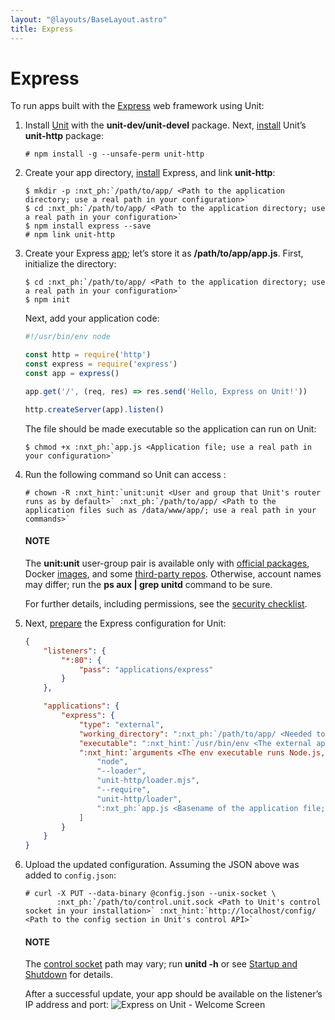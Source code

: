 ```yaml
---
layout: "@layouts/BaseLayout.astro"
title: Express
---
```

# Express

To run apps built with the [Express](https://expressjs.com) web framework
using Unit:

1. Install [Unit](../installation.md#installation-precomp-pkgs) with the
   **unit-dev/unit-devel** package.  Next, [install](../installation.md#installation-nodejs-package) Unit’s **unit-http** package:
   ```console
   # npm install -g --unsafe-perm unit-http
   ```
2. Create your app directory, [install](https://expressjs.com/en/starter/installing.html) Express, and link
   **unit-http**:
   ```console
   $ mkdir -p :nxt_ph:`/path/to/app/ <Path to the application directory; use a real path in your configuration>`
   $ cd :nxt_ph:`/path/to/app/ <Path to the application directory; use a real path in your configuration>`
   $ npm install express --save
   # npm link unit-http
   ```
3. Create your Express [app](https://expressjs.com/en/starter/hello-world.html); let’s store it as
   **/path/to/app/app.js**.  First, initialize the directory:
   ```console
   $ cd :nxt_ph:`/path/to/app/ <Path to the application directory; use a real path in your configuration>`
   $ npm init
   ```

   Next, add your application code:
   ```javascript
   #!/usr/bin/env node

   const http = require('http')
   const express = require('express')
   const app = express()

   app.get('/', (req, res) => res.send('Hello, Express on Unit!'))

   http.createServer(app).listen()
   ```

   The file should be made executable so the application can run on Unit:
   ```console
   $ chmod +x :nxt_ph:`app.js <Application file; use a real path in your configuration>`
   ```
4. Run the following command so Unit can access :
   ```console
   # chown -R :nxt_hint:`unit:unit <User and group that Unit's router runs as by default>` :nxt_ph:`/path/to/app/ <Path to the application files such as /data/www/app/; use a real path in your commands>`
   ```

   #### NOTE
   The **unit:unit** user-group pair is available only with [official
   packages](../installation.md#installation-precomp-pkgs), Docker [images](../installation.md#installation-docker), and some [third-party repos](../installation.md#installation-community-repos).  Otherwise, account names may differ; run
   the **ps aux | grep unitd** command to be sure.

   For further details, including permissions, see the [security checklist](security.md#security-apps).
5. Next, [prepare](../configuration.md#configuration-nodejs) the Express configuration for
   Unit:
   ```json
   {
       "listeners": {
           "*:80": {
               "pass": "applications/express"
           }
       },

       "applications": {
           "express": {
               "type": "external",
               "working_directory": ":nxt_ph:`/path/to/app/ <Needed to use the installed NPM modules; use a real path in your configuration>`",
               "executable": ":nxt_hint:`/usr/bin/env <The external app type allows to run arbitrary executables, provided they establish communication with Unit>`",
               ":nxt_hint:`arguments <The env executable runs Node.js, supplying Unit's loader module and your app code as arguments>`": [
                   "node",
                   "--loader",
                   "unit-http/loader.mjs",
                   "--require",
                   "unit-http/loader",
                   ":nxt_ph:`app.js <Basename of the application file; be sure to make it executable>`"
               ]
           }
       }
   }
   ```
6. Upload the updated configuration.  Assuming the JSON above was added to
   `config.json`:
   ```console
   # curl -X PUT --data-binary @config.json --unix-socket \
          :nxt_ph:`/path/to/control.unit.sock <Path to Unit's control socket in your installation>` :nxt_hint:`http://localhost/config/ <Path to the config section in Unit's control API>`
   ```

   #### NOTE
   The [control socket](../controlapi.md#configuration-socket) path may vary; run
   **unitd -h** or see [Startup and Shutdown](source.md#source-startup) for details.

   After a successful update, your app should be available on the listener’s IP
   address and port:
   ![Express on Unit - Welcome Screen](/express.png)
